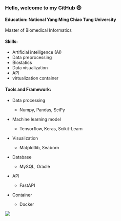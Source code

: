 ### Hello, welcome to my GitHub 😄

<!--
**wnnehxyi/wnnehxyi** is a ✨ _special_ ✨ repository because its `README.md` (this file) appears on your GitHub profile.

Here are some ideas to get you started:

- 🔭 I’m currently working on ...
- 🌱 I’m currently learning ...
- 👯 I’m looking to collaborate on ...
- 🤔 I’m looking for help with ...
- 💬 Ask me about ...
- 📫 How to reach me: ...
- 😄 Pronouns: ...
- ⚡ Fun fact: ...
-->

#### Education: National Yang Ming Chiao Tung University
Master of Biomedical Informatics

#### Skills: 
- Artificial intelligence (AI)
- Data preprocessing
- Biostatics
- Data visualization
- API
- virtualization container

#### Tools and Framework:
- Data processing
  - Numpy, Pandas, SciPy
  
- Machine learning model
  - Tensorflow, Keras, Scikit-Learn

- Visualization
  - Matplotlib, Seaborn

- Database
  - MySQL, Oracle
    
- API
  - FastAPI
 
- Container
  - Docker

![](https://github-readme-stats.vercel.app/api?username=wnnehxyi&show_icons=true)
